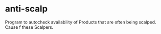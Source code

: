 # anti-scalp
Program to autocheck availability of Products that are often being scalped. Cause f these Scalpers.
